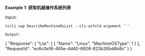 **Example 1: 获取机器操作系统列表**



Input: 

```
tccli cwp DescribeMachineOsList --cli-unfold-argument ```

Output: 
```
{
    "Response": {
        "List": [
            {
                "Name": "Linux",
                "MachineOSType": 1
            }
        ],
        "RequestId": "ec6c0e16-465e-4d40-8926-823b26bd6b8s"
    }
}
```

